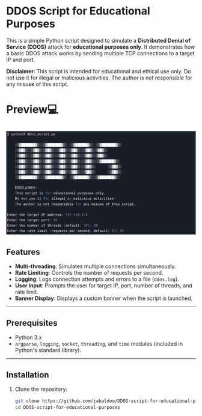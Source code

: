 # DDOS Script for Educational Purposes

This is a simple Python script designed to simulate a **Distributed Denial of Service (DDOS)** attack for **educational purposes only**. It demonstrates how a basic DDOS attack works by sending multiple TCP connections to a target IP and port.

**Disclaimer**: This script is intended for educational and ethical use only. Do not use it for illegal or malicious activities. The author is not responsible for any misuse of this script.

# Preview💻

![Screenshot](https://github.com/jabaldoo/DDOS-script-for-educational-purposes/blob/main/screenshoots/Screenshot_20250201_211441.png)
---


## Features
- **Multi-threading**: Simulates multiple connections simultaneously.
- **Rate Limiting**: Controls the number of requests per second.
- **Logging**: Logs connection attempts and errors to a file (`ddos.log`).
- **User Input**: Prompts the user for target IP, port, number of threads, and rate limit.
- **Banner Display**: Displays a custom banner when the script is launched.

---

## Prerequisites
- Python 3.x
- `argparse`, `logging`, `socket`, `threading`, and `time` modules (included in Python's standard library).

---

## Installation
1. Clone the repository:
   ```bash
   git clone https://github.com/jabaldoo/DDOS-script-for-educational-purposes.git
   cd DDOS-script-for-educational-purposes